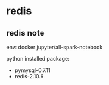 # redis

## redis note
env: docker jupyter/all-spark-notebook

python installed package:
- pymysql-0.7.11
- redis-2.10.6
